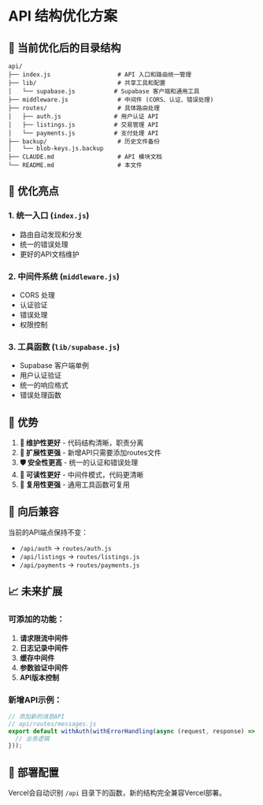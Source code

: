 # API 结构优化方案

## 📁 当前优化后的目录结构

```
api/
├── index.js                   # API 入口和路由统一管理
├── lib/                       # 共享工具和配置
│   └── supabase.js           # Supabase 客户端和通用工具
├── middleware.js              # 中间件 (CORS、认证、错误处理)
├── routes/                    # 具体路由处理
│   ├── auth.js               # 用户认证 API
│   ├── listings.js           # 交易管理 API
│   └── payments.js           # 支付处理 API
├── backup/                    # 历史文件备份
│   └── blob-keys.js.backup
├── CLAUDE.md                  # API 模块文档
└── README.md                  # 本文件
```

## 🚀 优化亮点

### 1. **统一入口** (`index.js`)
- 路由自动发现和分发
- 统一的错误处理
- 更好的API文档维护

### 2. **中间件系统** (`middleware.js`)
- CORS 处理
- 认证验证
- 错误处理
- 权限控制

### 3. **工具函数** (`lib/supabase.js`)
- Supabase 客户端单例
- 用户认证验证
- 统一的响应格式
- 错误处理函数

## 🎯 优势

1. **🔧 维护性更好** - 代码结构清晰，职责分离
2. **🚀 扩展性更强** - 新增API只需要添加routes文件
3. **🛡️ 安全性更高** - 统一的认证和错误处理
4. **📝 可读性更好** - 中间件模式，代码更清晰
5. **🔄 复用性更强** - 通用工具函数可复用

## 🔄 向后兼容

当前的API端点保持不变：
- `/api/auth` → `routes/auth.js`
- `/api/listings` → `routes/listings.js`
- `/api/payments` → `routes/payments.js`

## 📈 未来扩展

### 可添加的功能：
1. **请求限流中间件**
2. **日志记录中间件**
3. **缓存中间件**
4. **参数验证中间件**
5. **API版本控制**

### 新增API示例：
```javascript
// 添加新的消息API
// api/routes/messages.js
export default withAuth(withErrorHandling(async (request, response) => {
  // 业务逻辑
}));
```

## 🔧 部署配置

Vercel会自动识别 `/api` 目录下的函数，新的结构完全兼容Vercel部署。